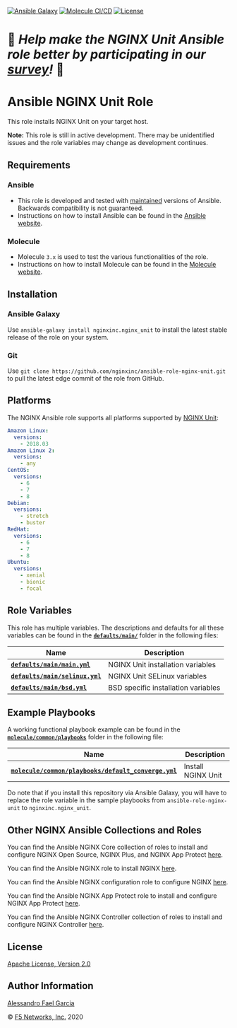 [![Ansible Galaxy](https://img.shields.io/badge/galaxy-nginxinc.nginx__unit-5bbdbf.svg)](https://galaxy.ansible.com/nginxinc/nginx_unit)
[![Molecule CI/CD](https://github.com/nginxinc/ansible-role-nginx-unit/workflows/Molecule%20CI/CD/badge.svg)](https://github.com/nginxinc/ansible-role-nginx-unit/actions)
[![License](https://img.shields.io/badge/License-Apache--2.0-blue.svg)](https://opensource.org/licenses/Apache-2.0)

# 👾 *Help make the NGINX Unit Ansible role better by participating in our [survey](https://forms.office.com/Pages/ResponsePage.aspx?id=L_093Ttq0UCb4L-DJ9gcUKLQ7uTJaE1PitM_37KR881UM0NCWkY5UlE5MUYyWU1aTUcxV0NRUllJSC4u)!* 👾

# Ansible NGINX Unit Role

This role installs NGINX Unit on your target host.

**Note:** This role is still in active development. There may be unidentified issues and the role variables may change as development continues.

## Requirements

### Ansible

*   This role is developed and tested with [maintained](https://docs.ansible.com/ansible/latest/reference_appendices/release_and_maintenance.html#release-status) versions of Ansible. Backwards compatibility is not guaranteed.
*   Instructions on how to install Ansible can be found in the [Ansible website](https://docs.ansible.com/ansible/latest/installation_guide/intro_installation.html).

### Molecule

*   Molecule `3.x` is used to test the various functionalities of the role.
*   Instructions on how to install Molecule can be found in the [Molecule website](https://molecule.readthedocs.io/en/latest/installation.html).

## Installation

### Ansible Galaxy

Use `ansible-galaxy install nginxinc.nginx_unit` to install the latest stable release of the role on your system.

### Git

Use `git clone https://github.com/nginxinc/ansible-role-nginx-unit.git` to pull the latest edge commit of the role from GitHub.

## Platforms

The NGINX Ansible role supports all platforms supported by [NGINX Unit](https://unit.nginx.org/installation/#official-packages):

```yaml
Amazon Linux:
  versions:
    - 2018.03
Amazon Linux 2:
  versions:
    - any
CentOS:
  versions:
    - 6
    - 7
    - 8
Debian:
  versions:
    - stretch
    - buster
RedHat:
  versions:
    - 6
    - 7
    - 8
Ubuntu:
  versions:
    - xenial
    - bionic
    - focal
```

## Role Variables

This role has multiple variables. The descriptions and defaults for all these variables can be found in the **[`defaults/main/`](https://github.com/nginxinc/ansible-role-nginx-unit/blob/main/defaults/main/)** folder in the following files:

|Name|Description|
|----|-----------|
|**[`defaults/main/main.yml`](https://github.com/nginxinc/ansible-role-nginx-unit/blob/main/defaults/main/main.yml)**|NGINX Unit installation variables|
|**[`defaults/main/selinux.yml`](https://github.com/nginxinc/ansible-role-nginx-unit/blob/main/defaults/main/unit.yml)**|NGINX Unit SELinux variables|
|**[`defaults/main/bsd.yml`](https://github.com/nginxinc/ansible-role-nginx-unit/blob/main/defaults/main/bsd.yml)**|BSD specific installation variables|

## Example Playbooks

A working functional playbook example can be found in the **[`molecule/common/playbooks`](https://github.com/nginxinc/ansible-role-nginx-unit/blob/main/molecule/common/)** folder in the following file:

|Name|Description|
|----|-----------|
|**[`molecule/common/playbooks/default_converge.yml`](https://github.com/nginxinc/ansible-role-nginx-unit/blob/main/molecule/common/playbooks/default_converge.yml)**|Install NGINX Unit|

Do note that if you install this repository via Ansible Galaxy, you will have to replace the role variable in the sample playbooks from `ansible-role-nginx-unit` to `nginxinc.nginx_unit`.

## Other NGINX Ansible Collections and Roles

You can find the Ansible NGINX Core collection of roles to install and configure NGINX Open Source, NGINX Plus, and NGINX App Protect [here](https://github.com/nginxinc/ansible-collection-nginx).

You can find the Ansible NGINX role to install NGINX [here](https://github.com/nginxinc/ansible-role-nginx).

You can find the Ansible NGINX configuration role to configure NGINX [here](https://github.com/nginxinc/ansible-role-nginx-config).

You can find the Ansible NGINX App Protect role to install and configure NGINX App Protect [here](https://github.com/nginxinc/ansible-role-nginx-app-protect).

You can find the Ansible NGINX Controller collection of roles to install and configure NGINX Controller [here](https://github.com/nginxinc/ansible-collection-nginx_controller).

## License

[Apache License, Version 2.0](https://github.com/nginxinc/ansible-role-nginx-unit/blob/main/LICENSE)

## Author Information

[Alessandro Fael Garcia](https://github.com/alessfg)

&copy; [F5 Networks, Inc.](https://www.f5.com/) 2020
